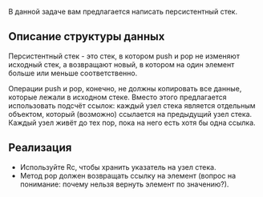 В данной задаче вам предлагается написать персистентный стек.

## Описание структуры данных

Персистентный стек - это стек, в котором push и pop не изменяют исходный стек, а возвращают новый,
в котором на один элемент больше или меньше соответственно.

Операции push и pop, конечно, не должны копировать все данные, которые лежали в исходном стеке.
Вместо этого предлагается использовать подсчёт ссылок: каждый узел стека является отдельным объектом,
который (возможно) ссылается на предыдущий узел стека. Каждый узел живёт до тех пор, пока на него
есть хотя бы одна ссылка.

## Реализация

* Используйте Rc, чтобы хранить указатель на узел стека.
* Метод pop должен возвращать ссылку на элемент (вопрос на понимание: почему нельзя вернуть элемент по значению?). 